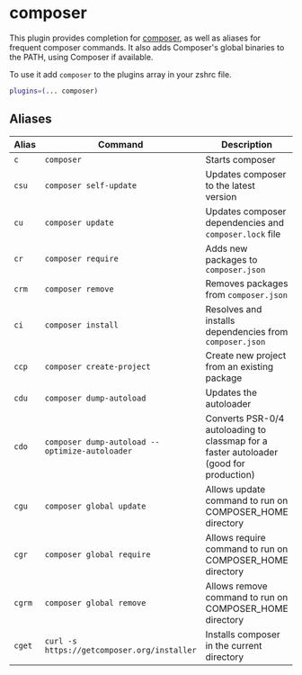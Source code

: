 # composer

This plugin provides completion for [composer](https://getcomposer.org/), as well as aliases
for frequent composer commands. It also adds Composer's global binaries to the PATH, using
Composer if available.

To use it add `composer` to the plugins array in your zshrc file.

```zsh
plugins=(... composer)
```

## Aliases

| Alias  | Command                                        | Description                                                                            |
| ------ | ---------------------------------------------- | -------------------------------------------------------------------------------------- |
| `c`    | `composer`                                     | Starts composer                                                                        |
| `csu`  | `composer self-update`                         | Updates composer to the latest version                                                 |
| `cu`   | `composer update`                              | Updates composer dependencies and `composer.lock` file                                 |
| `cr`   | `composer require`                             | Adds new packages to `composer.json`                                                   |
| `crm`  | `composer remove`                              | Removes packages from `composer.json`                                                  |
| `ci`   | `composer install`                             | Resolves and installs dependencies from `composer.json`                                |
| `ccp`  | `composer create-project`                      | Create new project from an existing package                                            |
| `cdu`  | `composer dump-autoload`                       | Updates the autoloader                                                                 |
| `cdo`  | `composer dump-autoload --optimize-autoloader` | Converts PSR-0/4 autoloading to classmap for a faster autoloader (good for production) |
| `cgu`  | `composer global update`                       | Allows update command to run on COMPOSER_HOME directory                                |
| `cgr`  | `composer global require`                      | Allows require command to run on COMPOSER_HOME directory                               |
| `cgrm` | `composer global remove`                       | Allows remove command to run on COMPOSER_HOME directory                                |
| `cget` | `curl -s https://getcomposer.org/installer`    | Installs composer in the current directory                                             |

